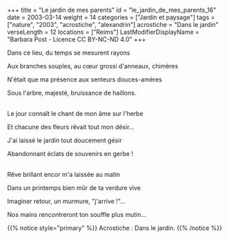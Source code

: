 +++
title = "Le jardin de mes parents"
id = "le_jardin_de_mes_parents_16"
date = 2003-03-14
weight = 14
categories = ["Jardin et paysage"]
tags = ["nature", "2003", "acrostiche", "alexandrin"]
acrostiche = "Dans le jardin"
verseLength = 12
locations = ["Reims"]
LastModifierDisplayName = "Barbara Post - Licence CC BY-NC-ND 4.0"
+++

Dans ce lieu, du temps se mesurent rayons

Aux branches souples, au cœur grossi d'anneaux, chimères

N'était que ma présence aux senteurs douces-amères

Sous l'arbre, majesté, bruissance de haillons.

 \
Le jour connaît le chant de mon âme sur l'herbe

Et chacune des fleurs rêvait tout mon désir...

J'ai laissé le jardin tout doucement gésir

Abandonnant éclats de souvenirs en gerbe !

 \
Rêve brillant encor m'a laissée au matin

Dans un printemps bien mûr de ta verdure vive

Imaginer retour, un murmure, "j'arrive !"...

Nos mains rencontreront ton souffle plus mutin...

{{% notice style="primary" %}}
Acrostiche : Dans le jardin.
{{% /notice %}}

